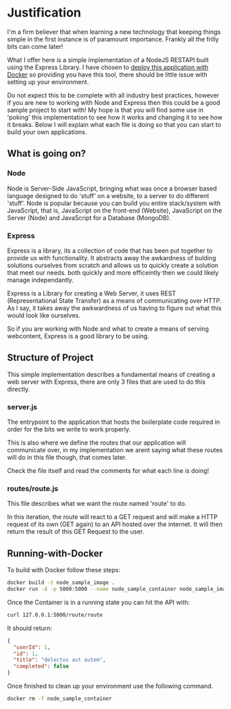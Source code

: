 # Justification

I'm a firm believer that when learning a new technology that keeping things simple in the first instance is of paramount importance.  Frankly all the frilly bits can come later!

What I offer here is a simple implementation of a NodeJS RESTAPI built using the Express Library. I have chosen to [deploy this application with Docker](#Running-with-Docker) so providing you have this tool, there should be little issue with setting up your environment.

Do not expect this to be complete with all industry best practices, however if you are new to working with Node and Express then this could be a good sample project to start with! My hope is that you will find some use in 'poking' this implementation to see how it works and changing it to see how it breaks. Below I will explain what each file is doing so that you can start to build your own applications.

## What is going on?

### Node

Node is Server-Side JavaScript, bringing what was once a browser based language designed to do 'stuff' on a website, to a server to do different 'stuff'.  Node is popular because you can build you entire stack/system with JavaScript, that is, JavaScript on the front-end (Website), JavaScript on the Server (Node) and JavaScript for a Database (MongoDB).

### Express

Express is a library, its a collection of code that has been put together to provide us with functionality.  It abstracts away the awkardness of bulding solutions ourselves from scratch and allows us to quickly create a solution that meet our needs. both quickly and more efficeintly then we could likely manage independantly.

Express is a Library for creating a Web Server, it uses REST (Representational State Transfer) as a means of communicating over HTTP.  As I say, it takes away the awkwardness of us having to figure out what this would look like ourselves.

So if you are working with Node and what to create a means of serving webcontent, Express is a good library to be using.

## Structure of Project

This simple implementation describes a fundamental means of creating a web server with Express, there are only 3 files that are used to do this directly.

### server.js

The entrypoint to the application that hosts the boilerplate code required in order for the bits we write to work properly.

This is also where we define the routes that our application will communicate over, in my implementation we arent saying what these routes will do in this file though, that comes later.

Check the file itself and read the comments for what each line is doing!

### routes/route.js

This file describes what we want the route named 'route' to do.

In this iteration, the route will react to a GET request and will make a HTTP request of its own (GET again) to an API hosted over the internet.  It will then return the result of this GET Request to the user.

## Running-with-Docker

To build with Docker follow these steps:

```sh
docker build -t node_sample_image .
docker run -d -p 5000:5000 --name node_sample_container node_sample_image
```

Once the Container is in a running state you can hit the API with:
```sh
curl 127.0.0.1:5000/route/route
```
It should return:

```json
{
  "userId": 1,
  "id": 1,
  "title": "delectus aut autem",
  "completed": false
}
```
Once finished to clean up your environment use the following command.

```sh
docker rm -f node_sample_container
```
